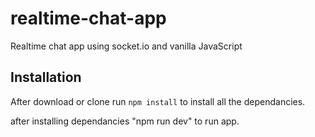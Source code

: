 # realtime-chat-app
Realtime chat app using socket.io and vanilla JavaScript


## Installation 
After download or clone run `npm install` to install all the dependancies.

after installing dependancies "npm run dev" to run app.
